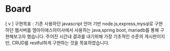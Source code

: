 # Board
[ v ] 구현목표 : 기존 사용하던 javascript 언어 기반 node.js,express,mysql로 구현하던 웹서버를
엠아이에스아이사에서 사용하는 java,spring boot, mariadb를 통해 구현해보고자 했습니다.
주어진 시간내 결과를 내기위해 가장 기초적인 수준의 게시판이지만, CRUD를 restful하게 구현하는 것을 목표하였습니다.
